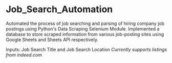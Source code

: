 # Job_Search_Automation
Automated the process of job searching and parsing of hiring company job postings using Python's Data Scraping Selenium Module. Implemented a database to store scraped information from various job-posting sites using Google Sheets and Sheets API respectively.

Inputs:
Job Search Title and Job Search Location
*Currently supports listings from indeed.com*
